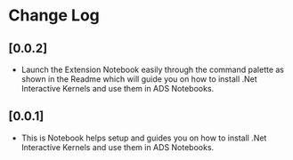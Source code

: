 # Change Log

## [0.0.2]

- Launch the Extension Notebook easily through the command palette as shown in the Readme which will guide you on how to install .Net Interactive Kernels and use them in ADS Notebooks.

## [0.0.1]

- This is Notebook helps setup and guides you on how to install .Net Interactive Kernels and use them in ADS Notebooks.

